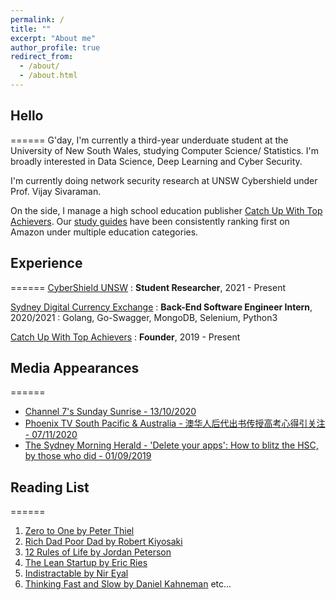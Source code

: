 ```yaml
---
permalink: /
title: ""
excerpt: "About me"
author_profile: true
redirect_from: 
  - /about/
  - /about.html
---
```

## Hello
======
G'day, I'm currently a third-year underduate student at the University of New South Wales, studying Computer Science/
Statistics. I'm broadly interested in Data Science, Deep Learning and Cyber Security. 

I'm currently doing network security research at UNSW Cybershield under Prof. Vijay Sivaraman.

On the side, I manage a high school education publisher [Catch Up With Top Achievers](http://Top-Achievers.com.au "Catch Up With Top Achievers"). Our [study guides](https://www.amazon.com.au/s?k=Tree+Niu+Bee+Pty.Ltd&i=digital-text&dc&ref=a9_asc_1 "Study guides") have been consistently ranking first on Amazon under multiple education categories. 

## Experience
======
[CyberShield UNSW](https://www.challeng.unsw.edu.au/challeng-projects/cybershield "CyberShield")
: **Student Researcher**, 2021 - Present

[Sydney Digital Currency Exchange](https://exchange.sdce.com.au/ "SDCE")
: **Back-End Software Engineer Intern**, 2020/2021
: Golang, Go-Swagger, MongoDB, Selenium, Python3

[Catch Up With Top Achievers](https://Top-Achievers.com.au/ "Catch Up With Top Achievers")
: **Founder**, 2019 - Present

## Media Appearances
======
- [Channel 7's Sunday Sunrise - 13/10/2020](https://www.youtube.com/watch?v=dv0kiEdhMyc&t=3s)
- [Phoenix TV South Pacific & Australia - 澳华人后代出书传授高考心得引关注 - 07/11/2020](https://www.youtube.com/watch?v=woUTLiO1TIs)
- [The Sydney Morning Herald - 'Delete your apps': How to blitz the HSC, by those who did - 01/09/2019](https://www.smh.com.au/education/delete-your-apps-how-to-blitz-the-hsc-by-those-who-did-20190829-p52m0t.html)


## Reading List
======
1. [Zero to One by Peter Thiel](https://www.penguin.com.au/books/zero-to-one-9780753555200)
2. [Rich Dad Poor Dad by Robert Kiyosaki](https://www.richdad.com/) 
3. [12 Rules of Life by Jordan Peterson](https://www.jordanbpeterson.com/12-rules-for-life/)
4. [The Lean Startup by Eric Ries](http://theleanstartup.com/)
5. [Indistractable by Nir Eyal](https://www.nirandfar.com/indistractable/)
6. [Thinking Fast and Slow by Daniel Kahneman](https://www.penguin.com.au/books/thinking-fast-and-slow-9780141033570)
etc...

